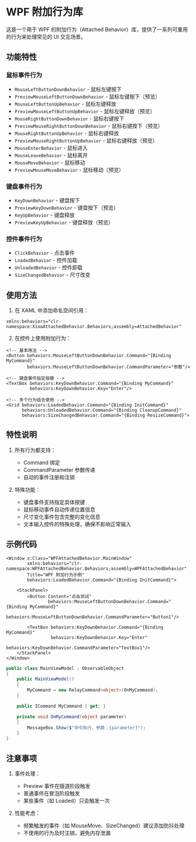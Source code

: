 # WPF 附加行为库

这是一个用于 WPF 的附加行为（Attached Behavior）库，提供了一系列可重用的行为来处理常见的 UI 交互场景。

## 功能特性

### 鼠标事件行为
- `MouseLeftButtonDownBehavior` - 鼠标左键按下
- `PreviewMouseLeftButtonDownBehavior` - 鼠标左键按下（预览）
- `MouseLeftButtonUpBehavior` - 鼠标左键释放
- `PreviewMouseLeftButtonUpBehavior` - 鼠标左键释放（预览）
- `MouseRightButtonDownBehavior` - 鼠标右键按下
- `PreviewMouseRightButtonDownBehavior` - 鼠标右键按下（预览）
- `MouseRightButtonUpBehavior` - 鼠标右键释放
- `PreviewMouseRightButtonUpBehavior` - 鼠标右键释放（预览）
- `MouseEnterBehavior` - 鼠标进入
- `MouseLeaveBehavior` - 鼠标离开
- `MouseMoveBehavior` - 鼠标移动
- `PreviewMouseMoveBehavior` - 鼠标移动（预览）

### 键盘事件行为
- `KeyDownBehavior` - 键盘按下
- `PreviewKeyDownBehavior` - 键盘按下（预览）
- `KeyUpBehavior` - 键盘释放
- `PreviewKeyUpBehavior` - 键盘释放（预览）

### 控件事件行为
- `ClickBehavior` - 点击事件
- `LoadedBehavior` - 控件加载
- `UnloadedBehavior` - 控件卸载
- `SizeChangedBehavior` - 尺寸改变

## 使用方法

1. 在 XAML 中添加命名空间引用：
```xaml
xmlns:behaviors="clr-namespace:XioaAttachedBehavior.Behaviors;assembly=AttachedBehavior"
```

2. 在控件上使用附加行为：
```xaml
<!-- 基本用法 -->
<Button behaviors:MouseLeftButtonDownBehavior.Command="{Binding MyCommand}"
        behaviors:MouseLeftButtonDownBehavior.CommandParameter="参数"/>

<!-- 键盘事件指定按键 -->
<TextBox behaviors:KeyDownBehavior.Command="{Binding MyCommand}"
         behaviors:KeyDownBehavior.Key="Enter"/>

<!-- 多个行为组合使用 -->
<Grid behaviors:LoadedBehavior.Command="{Binding InitCommand}"
      behaviors:UnloadedBehavior.Command="{Binding CleanupCommand}"
      behaviors:SizeChangedBehavior.Command="{Binding ResizeCommand}">
```

## 特性说明

1. 所有行为都支持：
   - Command 绑定
   - CommandParameter 参数传递
   - 自动的事件注册和注销

2. 特殊功能：
   - 键盘事件支持指定具体按键
   - 鼠标移动事件自动传递位置信息
   - 尺寸变化事件包含完整的变化信息
   - 文本输入控件的特殊处理，确保不影响正常输入

## 示例代码

```xaml
<Window x:Class="WPFAttachedBehavior.MainWindow"
        xmlns:behaviors="clr-namespace:WPFAttachedBehavior.Behaviors;assembly=WPFAttachedBehavior"
        Title="WPF 附加行为示例"
        behaviors:LoadedBehavior.Command="{Binding InitCommand}">
    
    <StackPanel>
        <Button Content="点击测试"
                behaviors:MouseLeftButtonDownBehavior.Command="{Binding MyCommand}"
                behaviors:MouseLeftButtonDownBehavior.CommandParameter="Button1"/>
        
        <TextBox behaviors:KeyDownBehavior.Command="{Binding MyCommand}"
                 behaviors:KeyDownBehavior.Key="Enter"
                 behaviors:KeyDownBehavior.CommandParameter="TextBox1"/>
    </StackPanel>
</Window>
```

```csharp
public class MainViewModel : ObservableObject
{
    public MainViewModel()
    {
        MyCommand = new RelayCommand<object>(OnMyCommand);
    }

    public ICommand MyCommand { get; }

    private void OnMyCommand(object parameter)
    {
        MessageBox.Show($"命令执行，参数：{parameter}");
    }
}
```

## 注意事项

1. 事件处理：
   - Preview 事件在隧道阶段触发
   - 普通事件在冒泡阶段触发
   - 某些事件（如 Loaded）只会触发一次

2. 性能考虑：
   - 频繁触发的事件（如 MouseMove、SizeChanged）建议添加防抖处理
   - 不使用的行为及时注销，避免内存泄漏

